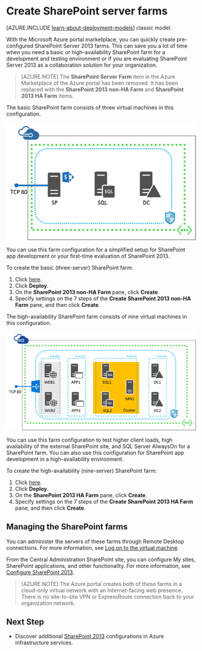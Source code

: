 <properties
	pageTitle="Create SharePoint server farms | Microsoft Azure"
	description="Quickly create a new basic or highly-available SharePoint Server 2013 farm with the Azure portal marketplace."
	services="virtual-machines-windows"
	documentationCenter=""
	authors="JoeDavies-MSFT"
	manager="timlt"
	editor=""
	tags="azure-resource-manager"/>

<tags
	ms.service="virtual-machines-windows"
	ms.workload="infrastructure-services"
	ms.tgt_pltfrm="Windows"
	ms.devlang="na"
	ms.topic="article"
	ms.date="02/03/2016"
	ms.author="josephd"/>

# Create SharePoint server farms

[AZURE.INCLUDE [learn-about-deployment-models](../../includes/learn-about-deployment-models-rm-include.md)] classic model.

With the Microsoft Azure portal marketplace, you can quickly create pre-configured SharePoint Server 2013 farms. This can save you a lot of time when you need a basic or high-availability SharePoint farm for a development and testing environment or if you are evaluating SharePoint Server 2013 as a collaboration solution for your organization.

> [AZURE.NOTE] The **SharePoint Server Farm** item in the Azure Marketplace of the Azure portal has been removed. It has been replaced with the **SharePoint 2013 non-HA Farm** and **SharePoint 2013 HA Farm** items.

The basic SharePoint farm consists of three virtual machines in this configuration.

![sharepointfarm](./media/virtual-machines-windows-sharepoint-farm/Non-HAFarm.png)

You can use this farm configuration for a simplified setup for SharePoint app development or your first-time evaluation of SharePoint 2013.

To create the basic (three-server) SharePoint farm:

1. Click [here](https://azure.microsoft.com/marketplace/partners/sharepoint2013/sharepoint2013farmsharepoint2013-nonha/).
2. Click **Deploy**.
3. On the **SharePoint 2013 non-HA Farm** pane, click **Create**.
4. Specify settings on the 7 steps of the **Create SharePoint 2013 non-HA Farm** pane, and then click **Create**.

The high-availability SharePoint farm consists of nine virtual machines in this configuration.

![sharepointfarm](./media/virtual-machines-windows-sharepoint-farm/HAFarm.png)

You can use this farm configuration to test higher client loads, high availability of the external SharePoint site, and SQL Server AlwaysOn for a SharePoint farm. You can also use this configuration for SharePoint app development in a high-availability environment.

To create the high-availability (nine-server) SharePoint farm:

1. Click [here](https://azure.microsoft.com/marketplace/partners/sharepoint2013/sharepoint2013farmsharepoint2013-ha/).
2. Click **Deploy**.
3. On the **SharePoint 2013 HA Farm** pane, click **Create**.
4. Specify settings on the 7 steps of the **Create SharePoint 2013 HA Farm** pane, and then click **Create**.

## Managing the SharePoint farms

You can administer the servers of these farms through Remote Desktop connections. For more information, see [Log on to the virtual machine](virtual-machines-windows-hero-tutorial.md#log-on-to-the-virtual-machine).

From the Central Administration SharePoint site, you can configure My sites, SharePoint applications, and other functionality. For more information, see [Configure SharePoint 2013](http://technet.microsoft.com/library/ee836142.aspx).

> [AZURE.NOTE] The Azure portal creates both of these farms in a cloud-only virtual network with an Internet-facing web presence. There is no site-to-site VPN or ExpressRoute connection back to your organization network.

## Next Step

- Discover additional [SharePoint 2013](https://technet.microsoft.com/library/dn635309.aspx) configurations in Azure infrastructure services.
